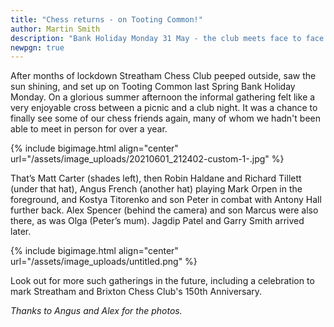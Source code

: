 ```yaml
---
title: "Chess returns - on Tooting Common!"
author: Martin Smith
description: "Bank Holiday Monday 31 May - the club meets face to face again."
newpgn: true
---
```

After months of lockdown Streatham Chess Club peeped outside, saw the sun shining, and set up on Tooting Common last Spring Bank Holiday Monday. On a glorious summer afternoon the informal gathering felt like a very enjoyable cross between a picnic and a club night. It was a chance to finally see some of our chess friends again, many of whom we hadn't been able to meet in person for over a year.

{% include bigimage.html align="center" url="/assets/image_uploads/20210601_212402-custom-1-.jpg" %}

That’s Matt Carter (shades left), then Robin Haldane and Richard Tillett (under that hat), Angus French (another hat) playing Mark Orpen in the foreground, and Kostya Titorenko and son Peter in combat with Antony Hall further back. Alex Spencer (behind the camera) and son Marcus were also there, as was Olga (Peter’s mum). Jagdip Patel and Garry Smith arrived later.

{% include bigimage.html align="center" url="/assets/image_uploads/untitled.png" %}

Look out for more such gatherings in the future, including a celebration to mark Streatham and Brixton Chess Club's 150th Anniversary.

*Thanks to Angus and Alex for the photos.*
